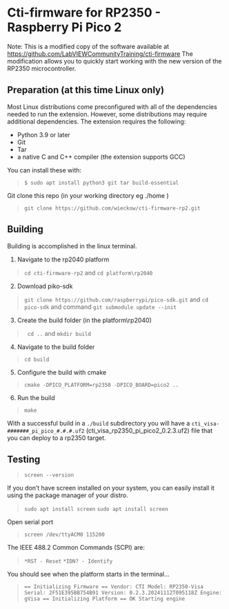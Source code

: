 # Cti-firmware for RP2350 - Raspberry Pi Pico 2 
Note: This is a modified copy of the software available at https://github.com/LabVIEWCommunityTraining/cti-firmware
The modification allows you to quickly start working with the new version of the RP2350 microcontroller.

## Preparation (at this time Linux only)  
Most Linux distributions come preconfigured with all of the dependencies needed to run the extension. However, some
distributions may require additional dependencies. The extension requires the following:
* Python 3.9 or later
* Git
* Tar
* a native C and C++ compiler (the extension supports GCC) 

You can install these with:
>``$ sudo apt install python3 git tar build-essential``

Git clone this repo (in your working directory eg ./home )
> ``git clone https://github.com/wieckow/cti-firmware-rp2.git``

## Building
Building is accomplished in the linux terminal.

1. Navigate to the rp2040 platform
> ``cd cti-firmware-rp2``
and 
> ``cd platform\rp2040``
2. Download piko-sdk 
> ``git clone https://github.com/raspberrypi/pico-sdk.git``
and
> ``cd pico-sdk``
and command
> ``git submodule update --init``
3. Create the build folder (in the platform\rp2040)
> `` cd ..`` and
> ``mkdir build``
4. Navigate to the build folder
> ``cd build``
5. Configure the build with cmake
> ``cmake -DPICO_PLATFORM=rp2350 -DPICO_BOARD=pico2 ..``
6. Run the build
> ``make``

With a successful build in a `./build` subdirectory you will have a `cti_visa-#######_pi_pico_#.#.#.uf2`  (cti_visa_rp2350_pi_pico2_0.2.3.uf2) file that you can deploy to a rp2350 target.

## Testing
> ``screen --version``

If you don’t have screen installed on your system, you can easily install it using the package manager of your distro.
> ``sudo apt install screen``
> ``sudo apt install screen``

Open serial port 
> ``screen /dev/ttyACM0 115200``

The IEEE 488.2 Common Commands (SCPI) are:
> ``*RST - Reset``
> ``*IDN? - Identify``

You should see when the platform starts in the terminal...
> ``
 == Initializing Firmware ==
Vendor: CTI
Model: RP2350-Visa
Serial: 2F51E395BB754B91
Version: 0.2.3.20241112T095118Z
Engine: gVisa
 == Initializing Platform ==
OK
Starting engine
``

